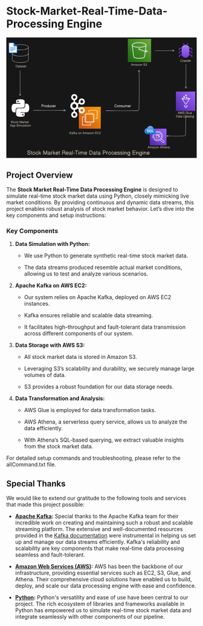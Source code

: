 Stock-Market-Real-Time-Data-Processing Engine
=============================================

![alt text](architecture_diagram.png)

Project Overview
----------------

The **Stock Market Real-Time Data Processing Engine** is designed to simulate real-time stock market data using Python, closely mimicking live market conditions. By providing continuous and dynamic data streams, this project enables robust analysis of stock market behavior. Let’s dive into the key components and setup instructions:

### Key Components

1.  **Data Simulation with Python:**
    
    *   We use Python to generate synthetic real-time stock market data.
        
    *   The data streams produced resemble actual market conditions, allowing us to test and analyze various scenarios.
        
2.  **Apache Kafka on AWS EC2:**
    
    *   Our system relies on Apache Kafka, deployed on AWS EC2 instances.
        
    *   Kafka ensures reliable and scalable data streaming.
        
    *   It facilitates high-throughput and fault-tolerant data transmission across different components of our system.
        
3.  **Data Storage with AWS S3:**
    
    *   All stock market data is stored in Amazon S3.
        
    *   Leveraging S3’s scalability and durability, we securely manage large volumes of data.
        
    *   S3 provides a robust foundation for our data storage needs.
        
4.  **Data Transformation and Analysis:**
    
    *   AWS Glue is employed for data transformation tasks.
        
    *   AWS Athena, a serverless query service, allows us to analyze the data efficiently.
        
    *   With Athena’s SQL-based querying, we extract valuable insights from the stock market data.
        

For detailed setup commands and troubleshooting, please refer to the allCommand.txt file.

## Special Thanks

We would like to extend our gratitude to the following tools and services that made this project possible:

- **[Apache Kafka](https://kafka.apache.org/):**
  Special thanks to the Apache Kafka team for their incredible work on creating and maintaining such a robust and scalable streaming platform. The extensive and well-documented resources provided in the [Kafka documentation](https://kafka.apache.org/documentation/) were instrumental in helping us set up and manage our data streams efficiently. Kafka's reliability and scalability are key components that make real-time data processing seamless and fault-tolerant.

- **[Amazon Web Services (AWS)](https://aws.amazon.com/):**
  AWS has been the backbone of our infrastructure, providing essential services such as EC2, S3, Glue, and Athena. Their comprehensive cloud solutions have enabled us to build, deploy, and scale our data processing engine with ease and confidence.

- **[Python](https://www.python.org/):**
  Python's versatility and ease of use have been central to our project. The rich ecosystem of libraries and frameworks available in Python has empowered us to simulate real-time stock market data and integrate seamlessly with other components of our pipeline.

